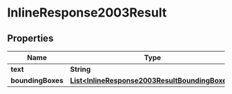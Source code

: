 
# InlineResponse2003Result

## Properties
Name | Type | Description | Notes
------------ | ------------- | ------------- | -------------
**text** | **String** |  |  [optional]
**boundingBoxes** | [**List&lt;InlineResponse2003ResultBoundingBoxes&gt;**](InlineResponse2003ResultBoundingBoxes.md) |  |  [optional]



